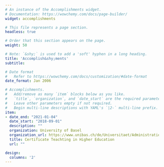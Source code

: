 ```yaml
---
# An instance of the Accomplishments widget.
# Documentation: https://wowchemy.com/docs/page-builder/
widget: accomplishments

# This file represents a page section.
headless: true

# Order that this section appears on the page.
weight: 50

# Note: `&shy;` is used to add a 'soft' hyphen in a long heading.
title: 'Accomplish&shy;ments'
subtitle:

# Date format
#   Refer to https://wowchemy.com/docs/customization/#date-format
date_format: Jan 2006

# Accomplishments.
#   Add/remove as many `item` blocks below as you like.
#   `title`, `organization`, and `date_start` are the required parameters.
#   Leave other parameters empty if not required.
#   Begin multi-line descriptions with YAML's `|2-` multi-line prefix.
item:
- date_end: "2021-01-04"
  date_start: "2018-09-01"
  description: ""
  organization: University of Basel
  organization_url: https://www.unibas.ch/de/Universitaet/Administration-Services/Vizerektorat-Lehre/Learning-and-Teaching/Hochschuldidaktik/Sammelzertifikat-Hochschuldidaktik.html
  title: Certificate Teachting in Higher Education
  url: ""

design:
  columns: '2' 
---
```

